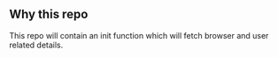 ## Why this repo

This repo will contain an init function which will fetch browser and user related details.
